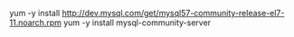 yum -y install http://dev.mysql.com/get/mysql57-community-release-el7-11.noarch.rpm
yum -y install mysql-community-server